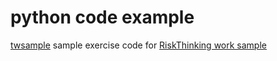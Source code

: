 # python code example

[twsample](./twsample/doc/) sample exercise code for [RiskThinking work sample](https://github.com/RiskThinking/work-samples/blob/main/Data-Engineer.md) 
